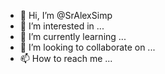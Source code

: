 - 👋 Hi, I’m @SrAlexSimp
- 👀 I’m interested in ...
- 🌱 I’m currently learning ...
- 💞️ I’m looking to collaborate on ...
- 📫 How to reach me ...

<!---
SrAlexSimp/SrAlexSimp is a ✨ special ✨ repository because its `README.md` (this file) appears on your GitHub profile.
You can click the Preview link to take a look at your changes.
--->
